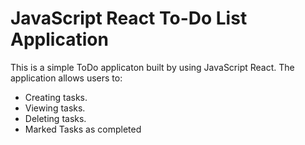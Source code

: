 # JavaScript React To-Do List Application

This is a simple ToDo applicaton built by using JavaScript React. The application allows users to:

- Creating tasks.
- Viewing tasks. 
- Deleting tasks.
- Marked Tasks as completed
